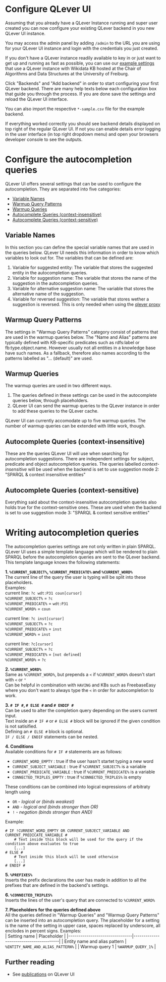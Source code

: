 # Configure QLever UI

Assuming that you already have a QLever Instance running and super user created you can now configure your existing QLever backend in you new QLever UI instance. 

You may access the admin panel by adding `/admin` to the URL you are using for your QLever UI instance and login with the credentials you just created.

If you don't have a QLever instance readily available to key in or just want to get up and running as fast as possible, you can use our [example settings](/resources/) that use a QLever instance with Wikidata KB hosted at the Chair of Algorithms and Data Structures at the University of Freiburg.  

Click "Backends" and "Add backend" in order to start configuring your first QLever backend. There are many help texts below each configuration box that guide you through the process. If you are done save the settings and reload the QLever UI interface.

You can also import the respective `*-sample.csv` file for the example backend.

If everything worked correctly you should see backend details displayed on top right of the regular QLever UI. If not you can enable details error logging in the user interface (in top right dropdown menu) and open your browsers developer console to see the outputs.

# Configure the autocompletion queries
QLever UI offers several settings that can be used to configure the autocompletion. They are separated into five categories:
- [Variable Names](#variable-names)
- [Warmup Query Patterns](#warmup-query-patterns)
- [Warmup Queries](#warmup-queries)
- [Autocomplete Queries (context-insensitive)](#autocomplete-queries-context-insensitive)
- [Autocomplete Queries (context-sensitive)](#autocomplete-queries-context-sensitive)

## Variable Names
In this section you can define the special variable names that are used in the queries below. QLever UI needs this information in order to know which variables to look out for. The variables that can be defined are:
1. Variable for suggested entity: The variable that stores the suggested entity in the autocompletion queries.
2. Variable for suggestion name: The variable that stores the name of the suggestion in the autocompletion queries.
3. Variable for alternative suggestion name: The variable that stores the alternative name of the suggestion.
4. Variable for reversed suggestion: The variable that stores wether a suggestion is reversed. This is only needed when using the [qlever proxy](https://github.com/ad-freiburg/qlever-proxy)

## Warmup Query Patterns
The settings in "Warmup Query Patterns" category consist of patterns that are used in the warmup queries below.
The "Name and Alias" patterns are typically defined with KB-specific predicates such as rdfs:label or fb:type.object.name. However usually not all entities in a knowledge base have such names. As a fallback, therefore also names according to the patterns labelled as "... (default)" are used.

## Warmup Queries
The warmup queries are used in two different ways.
1. The queries defined in these settings can be used in the autocomplete queries below, through placeholders.
2. QLever UI can send the warmup queries to the QLever instance in order to add these queries to the QLever cache.

QLever UI can currently accomodate up to five warmup queries. The number of warmup queries can be extended with little work, though.

## Autocomplete Queries (context-insensitive)
These are the queries QLever UI will use when searching for autocompletion suggestions. There are independent settings for subject, predicate and object autocompletion queries. The queries labelled _context-insensitive_ will be used when the backend is set to use suggestion mode 2: "SPARQL & context insensitive entities"

## Autocomplete Queries (context-sensitive)
Everything said about the context-insensitive autocompletion queries also holds true for the context-sensitive ones. These are used when the backend is set to use suggestion mode 3: "SPARQL & context sensitive entities"
  

# Writing autocompletion queries
The autocompletion queries settings are not only written in plain SPARQL. QLever UI uses a simple template language which will be rendered to plain SPARQL before the autocompletion queries are sent to the QLever backend. This template language knows the following statements:

**1. `%CURRENT_SUBJECT%`, `%CURRENT_PREDICATE%` and `%CURRENT_WORD%`**  
The current line of the query the user is typing will be split into these placeholders.  
Examples:  
current line: `?c wdt:P31 coun[cursor]`  
`%CURRENT_SUBJECT%` = `?c`  
`%CURRENT_PREDICATE%` = `wdt:P31`  
`%CURRENT_WORD%` = `coun`

current line: `?c inst[cursor]`  
`%CURRENT_SUBJECT%` = `?c`  
`%CURRENT_PREDICATE%` = `inst`  
`%CURRENT_WORD%` = `inst`

current line: `?c[cursor]`  
`%CURRENT_SUBJECT%` = `?c`  
`%CURRENT_PREDICATE%` = `[not defined]`  
`%CURRENT_WORD%` = `?c`

**2. `%CURRENT_WORD%`**  
Same as `%CURRENT_WORD%`, but prepends a `<` if `%CURRENT_WORD%` doesn't start with `<` or `"`  
Can be helpful in combination with `HAVING` and KBs such as FreebaseEasy where you don't want to always type the `<` in order for autocompletion to work.

**3. `# IF #`, `# ELSE #` and `# ENDIF #`**  
Can be used to alter the completion query depending on the users current input.  
Text inside an `# IF #` or `# ELSE #` block will be ignored if the given condition is not satisified.  
Defining an  `# ELSE #` block is optional.  
`IF / ELSE / ENDIF` statements can be nested.

**4. Conditions**  
Available conditions for `# IF #` statements are as follows:  
* `CURRENT_WORD_EMPTY` : true if the user hasn't startet typing a new word
* `CURRENT_SUBJECT_VARIABLE` : true if `%CURRENT_SUBJECT%` is a variable
* `CURRENT_PREDICATE_VARIABLE` : true if `%CURRENT_PREDICATE%` is a variable
* `CONNECTED_TRIPLES_EMPTY` : true if `%CONNECTED_TRIPLES%` is empty

These conditions can be combined into logical expressions of arbitraty length using
- `OR` - _logical or (binds weakest)_
- `AND` - _logical and (binds stronger than OR)_
- `!` - _negation (binds stronger than AND)_

Example:
```
# IF !CURRENT_WORD_EMPTY OR CURRENT_SUBJECT_VARIABLE AND CURRENT_PREDICATE_VARIABLE #
    # Text inside this block will be used for the query if the condition above evaluates to true
    [...]
# ELSE #
    # Text inside this block will be used otherwise
    [...]
# ENDIF #
```

**5. `%PREFIXES%`**  
Inserts the prefix declarations the user has made in addition to all the prefixes that are defined in the backend's settings.

**6. `%CONNECTED_TRIPLES%`**  
Inserts the lines of the user's query that are connected to `%CURRENT_WORD%`

**7. Placeholders for the queries defined above**  
All the queries defined in "Warmup Queries" and "Warmup Query Patterns" can be inserted into an autocompletion query. The placeholder for a setting is the name of the setting in upper case, spaces replaced by underscore, all enclodes in percent signs. Examples:  
| Setting name                   | Placeholder                            |
|--------------------------------|----------------------------------------|
| Entity name and alias pattern  | `%ENTITY_NAME_AND_ALIAS_PATTERN%`      |
| Warmup query 1                 | `%WARMUP_QUERY_1%`                     |




## Further reading
* See [publications](../README.md#publications) on QLever UI